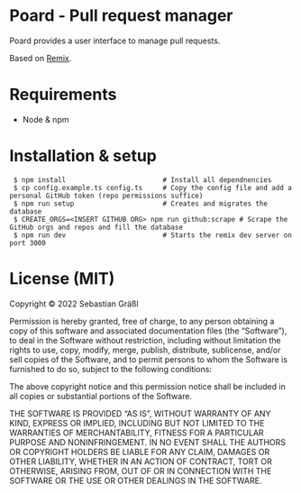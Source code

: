 # Poard - Pull request manager

Poard provides a user interface to manage pull requests.

Based on [Remix](https://remix.run/).

# Requirements

  * Node & npm

# Installation & setup

```shell
 $ npm install                        # Install all dependnencies
 $ cp config.example.ts config.ts     # Copy the config file and add a personal GitHub token (repo permissions suffice)
 $ npm run setup                      # Creates and migrates the database
 $ CREATE_ORGS=<INSERT GITHUB ORG> npm run github:scrape # Scrape the GitHub orgs and repos and fill the database
 $ npm run dev                        # Starts the remix dev server on port 3000
```

# License (MIT)

Copyright © 2022 Sebastian Gräßl

Permission is hereby granted, free of charge, to any person obtaining a copy of this software and associated documentation files (the “Software”), to deal in the Software without restriction, including without limitation the rights to use, copy, modify, merge, publish, distribute, sublicense, and/or sell copies of the Software, and to permit persons to whom the Software is furnished to do so, subject to the following conditions:

The above copyright notice and this permission notice shall be included in all copies or substantial portions of the Software.

THE SOFTWARE IS PROVIDED “AS IS”, WITHOUT WARRANTY OF ANY KIND, EXPRESS OR IMPLIED, INCLUDING BUT NOT LIMITED TO THE WARRANTIES OF MERCHANTABILITY, FITNESS FOR A PARTICULAR PURPOSE AND NONINFRINGEMENT. IN NO EVENT SHALL THE AUTHORS OR COPYRIGHT HOLDERS BE LIABLE FOR ANY CLAIM, DAMAGES OR OTHER LIABILITY, WHETHER IN AN ACTION OF CONTRACT, TORT OR OTHERWISE, ARISING FROM, OUT OF OR IN CONNECTION WITH THE SOFTWARE OR THE USE OR OTHER DEALINGS IN THE SOFTWARE.
